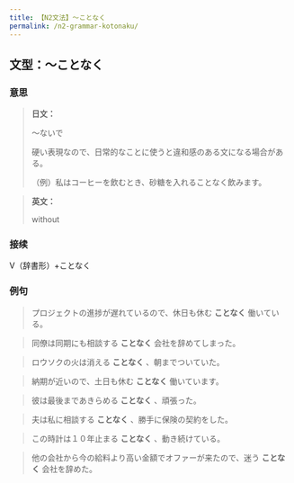 ```yaml
---
title: 【N2文法】〜ことなく
permalink: /n2-grammar-kotonaku/
---
```


## 文型：〜ことなく

### 意思

> **日文：**
> 
> 〜ないで
> 
> 硬い表現なので、日常的なことに使うと違和感のある文になる場合がある。
> 
> （例）私はコーヒーを飲むとき、砂糖を入れることなく飲みます。


> **英文：**
> 
> without


### 接续

V（辞書形）+ことなく

### 例句

> プロジェクトの進捗が遅れているので、休日も休む **ことなく** 働いている。

> 同僚は同期にも相談する **ことなく** 会社を辞めてしまった。

> ロウソクの火は消える **ことなく** 、朝までついていた。

> 納期が近いので、土日も休む **ことなく** 働いています。

> 彼は最後まであきらめる **ことなく** 、頑張った。

> 夫は私に相談する **ことなく** 、勝手に保険の契約をした。

> この時計は１０年止まる **ことなく** 、動き続けている。

> 他の会社から今の給料より高い金額でオファーが来たので、迷う **ことなく** 会社を辞めた。

